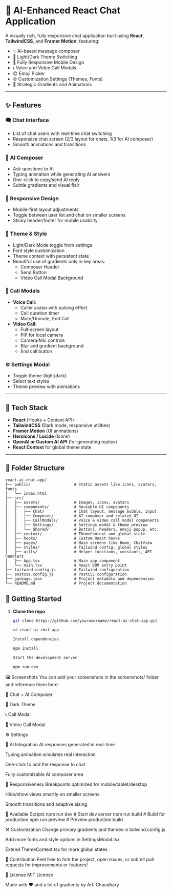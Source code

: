 # 💬 AI-Enhanced React Chat Application

A visually rich, fully responsive chat application built using **React**, **TailwindCSS**, and **Framer Motion**, featuring:

- 💡 AI-based message composer  
- 🎨 Light/Dark Theme Switching  
- 📱 Fully Responsive Mobile Design  
- 📞 Voice and Video Call Modals  
- 😊 Emoji Picker  
- ⚙️ Customization Settings (Themes, Fonts)  
- 🎨 Strategic Gradients and Animations  

---

## ✨ Features

### 🗨️ Chat Interface
- List of chat users with real-time chat switching
- Responsive chat screen (2/3 layout for chats, 1/3 for AI composer)
- Smooth animations and transitions

### 🤖 AI Composer
- Ask questions to AI
- Typing animation while generating AI answers
- One-click to copy/send AI reply
- Subtle gradients and visual flair

### 📱 Responsive Design
- Mobile-first layout adjustments
- Toggle between user list and chat on smaller screens
- Sticky header/footer for mobile usability

### 🎨 Theme & Style
- Light/Dark Mode toggle from settings
- Font style customization
- Theme context with persistent state
- Beautiful use of gradients only in key areas:
  - Composer Header
  - Send Button
  - Video Call Modal Background

### 🎥 Call Modals
- **Voice Call:**
  - Caller avatar with pulsing effect
  - Call duration timer
  - Mute/Unmute, End Call
- **Video Call:**
  - Full-screen layout
  - PiP for local camera
  - Camera/Mic controls
  - Blur and gradient background
  - End call button

### ⚙️ Settings Modal
- Toggle theme (light/dark)
- Select text styles
- Theme preview with animations

---

## 🧱 Tech Stack

- **React** (Hooks + Context API)  
- **TailwindCSS** (Dark mode, responsive utilities)  
- **Framer Motion** (UI animations)  
- **Heroicons / Lucide** (Icons)  
- **OpenAI or Custom AI API** (for generating replies)  
- **React Context** for global theme state  

---

## 📂 Folder Structure

```plaintext
react-ai-chat-app/
├── public/                   # Static assets like icons, avatars, fonts
│   └── index.html
├── src/
│   ├── assets/               # Images, icons, avatars
│   ├── components/           # Reusable UI components
│   │   ├── Chat/             # Chat layout, message bubble, input
│   │   ├── Composer/         # AI composer and related UI
│   │   ├── CallModals/       # Voice & video call modal components
│   │   ├── Settings/         # Settings modal & theme preview
│   │   └── Shared/           # Buttons, headers, emoji popup, etc.
│   ├── context/              # ThemeContext and global state
│   ├── hooks/                # Custom React hooks
│   ├── pages/                # Main screens like Home, ChatView
│   ├── styles/               # Tailwind config, global styles
│   ├── utils/                # Helper functions, constants, API handlers
│   ├── App.tsx               # Main app component
│   └── main.tsx              # React DOM entry point
├── tailwind.config.js        # Tailwind configuration
├── postcss.config.js         # PostCSS configuration
├── package.json              # Project metadata and dependencies
└── README.md                 # Project documentation
```

## 🚀 Getting Started

1. **Clone the repo**
   ```bash
   git clone https://github.com/yourusername/react-ai-chat-app.git

   cd react-ai-chat-app

   Install dependencies

   npm install

   Start the development server

   npm run dev
🖼️ Screenshots
You can add your screenshots in the screenshots/ folder and reference them here:

💬 Chat + AI Composer

🌙 Dark Theme

📞 Call Modal

🎥 Video Call Modal

⚙️ Settings

🧠 AI Integration
AI responses generated in real-time

Typing animation simulates real interaction

One-click to add the response to chat

Fully customizable AI composer area

📱 Responsiveness
Breakpoints optimized for mobile/tablet/desktop

Hide/show views smartly on smaller screens

Smooth transitions and adaptive sizing

📘 Available Scripts
npm run dev       # Start dev server
npm run build     # Build for production
npm run preview   # Preview production build

⚒️ Customization
Change primary gradients and themes in tailwind.config.js

Add more fonts and style options in SettingsModal.tsx

Extend ThemeContext.tsx for more global states

🤝 Contribution
Feel free to fork the project, open issues, or submit pull requests for improvements or features!

🪪 License
MIT License

Made with ❤️ and a lot of gradients by Arti Chaudhary

